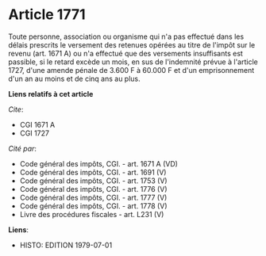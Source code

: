 # Article 1771

Toute personne, association ou organisme qui n'a pas effectué dans les délais prescrits le versement des retenues opérées au
titre de l'impôt sur le revenu (art. 1671 A) ou n'a effectué que des versements insuffisants est passible, si le retard
excède un mois, en sus de l'indemnité prévue à l'article 1727, d'une amende pénale de 3.600 F à 60.000 F et d'un
emprisonnement d'un an au moins et de cinq ans au plus.

**Liens relatifs à cet article**

_Cite_:

  - CGI 1671 A
  - CGI 1727

_Cité par_:

  - Code général des impôts, CGI. - art. 1671 A (VD)
  - Code général des impôts, CGI. - art. 1691 (V)
  - Code général des impôts, CGI. - art. 1753 (V)
  - Code général des impôts, CGI. - art. 1776 (V)
  - Code général des impôts, CGI. - art. 1777 (V)
  - Code général des impôts, CGI. - art. 1778 (V)
  - Livre des procédures fiscales - art. L231 (V)

**Liens**:

  - HISTO: EDITION 1979-07-01
